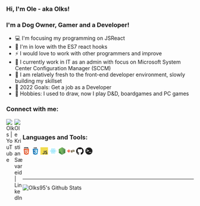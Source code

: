 ### Hi, I'm Ole - aka Olks!

### I'm a Dog Owner, Gamer and a Developer!
- :computer: I'm focusing my programming on JSReact
- :fishing_pole_and_fish: I'm in love with the ES7 react hooks
- :zap: I would love to work with other programmers and improve
- :floppy_disk: I currently work in IT as an admin with focus on Microsoft System Center Configuration Manager (SCCM)
- :seedling: I am relatively fresh to the front-end developer environment, slowly building my skillset
- :dart: 2022 Goals: Get a job as a Developer
- :game_die: Hobbies: I used to draw, now I play D&D, boardgames and PC games

### Connect with me:
[<img align="left" alt="Olks | YouTube" width="22px" src="https://cdn.jsdelivr.net/npm/simple-icons@v3/icons/youtube.svg" />][youtube]
[<img align="left" alt="Ole Kristian Sævareid | LinkedIn" width="22px" src="https://cdn.jsdelivr.net/npm/simple-icons@v3/icons/linkedin.svg" />][linkedin]

<br />

### Languages and Tools:

<code><img height="20" alt="HTML5" src="https://raw.githubusercontent.com/github/explore/80688e429a7d4ef2fca1e82350fe8e3517d3494d/topics/html/html.png"></code>
<code><img height="20" alt="CSS3" src="https://raw.githubusercontent.com/github/explore/80688e429a7d4ef2fca1e82350fe8e3517d3494d/topics/css/css.png"></code>
<code><img height="20" alt="JavaScript" src="https://raw.githubusercontent.com/github/explore/80688e429a7d4ef2fca1e82350fe8e3517d3494d/topics/javascript/javascript.png"></code>
<code><img height="20" alt="React" src="https://raw.githubusercontent.com/github/explore/80688e429a7d4ef2fca1e82350fe8e3517d3494d/topics/react/react.png"></code>
<code><img height="20" alt="Node.js" src="https://raw.githubusercontent.com/github/explore/80688e429a7d4ef2fca1e82350fe8e3517d3494d/topics/nodejs/nodejs.png"></code>
<code><img height="20" alt="Git" src="https://raw.githubusercontent.com/github/explore/80688e429a7d4ef2fca1e82350fe8e3517d3494d/topics/git/git.png"></code>
<code><img height="20" alt="GitHub" src="https://raw.githubusercontent.com/github/explore/78df643247d429f6cc873026c0622819ad797942/topics/github/github.png"></code>
<code><img height="20" alt="Terminal" src="https://raw.githubusercontent.com/github/explore/80688e429a7d4ef2fca1e82350fe8e3517d3494d/topics/terminal/terminal.png"></code>

<br />
<br />

---

<img align="left" alt="Olks95's Github Stats" src="https://github-readme-stats.vercel.app/api?username=Olks95&count_private=true&show_icons=true&hide_border=true&theme=tokyonight" />

[youtube]: https://www.youtube.com/channel/UCKYSXZq3gT0RvGLjOtW9nbg
[twitter]: https://twitter.com/Olks95
[linkedin]: https://www.linkedin.com/in/ole-kristian-saevareid-282751188
